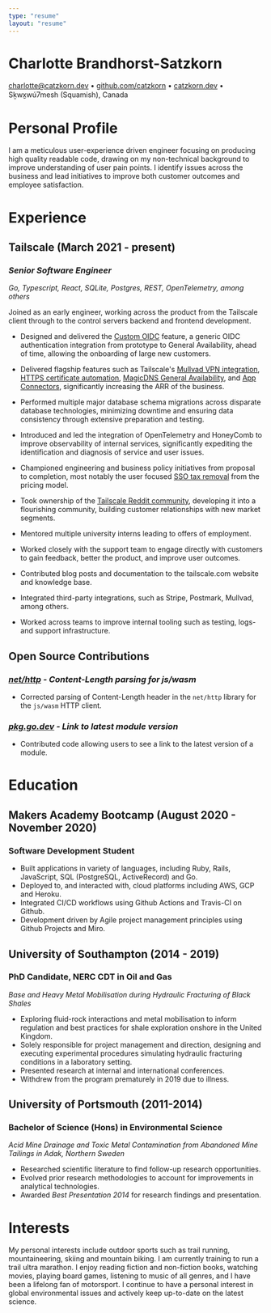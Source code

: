 ```yaml
---
type: "resume"
layout: "resume"
---
```


# Charlotte Brandhorst-Satzkorn

[charlotte@catzkorn.dev](mailto:charlotte@catzkorn.dev) •
[github.com/catzkorn](https://github.com/catzkorn) •
[catzkorn.dev](https://catzkorn.dev) •
Sḵwx̱wú7mesh (Squamish), Canada

# Personal Profile

I am a meticulous user-experience driven engineer focusing on producing high quality readable code, drawing on my non-technical background to improve understanding of user pain points. I identify issues across the business and lead initiatives to improve both customer outcomes and employee satisfaction.

# Experience

## Tailscale (March 2021 - present)

### _Senior Software Engineer_

_Go, Typescript, React, SQLite, Postgres, REST, OpenTelemetry, among others_

Joined as an early engineer, working across the product from the Tailscale client through to the control servers backend and frontend development.

- Designed and delivered the [Custom OIDC](https://tailscale.com/blog/custom-oidc-ga) feature, a generic OIDC authentication integration from prototype to General Availability, ahead of time, allowing the onboarding of large new customers.

- Delivered flagship features such as Tailscale's [Mullvad VPN integration](https://tailscale.com/blog/mullvad-integration), [HTTPS certificate automation](https://tailscale.com/blog/tls-certs), [MagicDNS General Availability](https://tailscale.com/blog/magicdns), and [App Connectors](https://tailscale.com/blog/saas), significantly increasing the ARR of the business.

- Performed multiple major database schema migrations across disparate database technologies, minimizing downtime and ensuring data consistency through extensive preparation and testing.

- Introduced and led the integration of OpenTelemetry and HoneyComb to improve observability of internal services, significantly expediting the identification and diagnosis of service and user issues.

- Championed engineering and business policy initiatives from proposal to completion, most notably the user focused [SSO tax removal](https://tailscale.com/blog/sso-tax-cut) from the pricing model.

- Took ownership of the [Tailscale Reddit community](https://reddit.com/r/tailscale/), developing it into a flourishing community, building customer relationships with new market segments.

- Mentored multiple university interns leading to offers of employment.

- Worked closely with the support team to engage directly with customers to gain feedback, better the product, and improve user outcomes.

- Contributed blog posts and documentation to the tailscale.com website and knowledge base.

- Integrated third-party integrations, such as Stripe, Postmark, Mullvad, among others.

- Worked across teams to improve internal tooling such as testing, logs- and support infrastructure.

## Open Source Contributions

### _[net/http](https://go-review.googlesource.com/c/go/+/358134) - Content-Length parsing for js/wasm_

- Corrected parsing of Content-Length header in the `net/http` library for the `js/wasm` HTTP client.

### _[pkg.go.dev](https://go-review.googlesource.com/c/pkgsite/+/274413/) - Link to latest module version_

- Contributed code allowing users to see a link to the latest version of a module.

# Education

## Makers Academy Bootcamp (August 2020 - November 2020)

### Software Development Student

- Built applications in variety of languages, including Ruby, Rails, JavaScript, SQL (PostgreSQL, ActiveRecord) and Go.
- Deployed to, and interacted with, cloud platforms including AWS, GCP and Heroku.
- Integrated CI/CD workflows using Github Actions and Travis-CI on Github.
- Development driven by Agile project management principles using Github Projects and Miro.

## University of Southampton (2014 - 2019)

### PhD Candidate, NERC CDT in Oil and Gas

_Base and Heavy Metal Mobilisation during Hydraulic Fracturing of Black Shales_

- Exploring fluid-rock interactions and metal mobilisation to inform regulation and best practices for shale exploration onshore in the United Kingdom.
- Solely responsible for project management and direction, designing and executing experimental procedures simulating hydraulic fracturing conditions in a laboratory setting.
- Presented research at internal and international conferences.
- Withdrew from the program prematurely in 2019 due to illness.

## University of Portsmouth (2011-2014)

### Bachelor of Science (Hons) in Environmental Science

_Acid Mine Drainage and Toxic Metal Contamination from Abandoned Mine Tailings in Adak, Northern Sweden_

- Researched scientific literature to find follow-up research opportunities.
- Evolved prior research methodologies to account for improvements in analytical technologies.
- Awarded _Best Presentation 2014_ for research findings and presentation.

# Interests

My personal interests include outdoor sports such as trail running, mountaineering, skiing and mountain biking. I am currently training to run a trail ultra marathon. I enjoy reading fiction and non-fiction books, watching movies, playing board games, listening to music of all genres, and I have been a lifelong fan of motorsport. I continue to have a personal interest in global environmental issues and actively keep up-to-date on the latest science.
